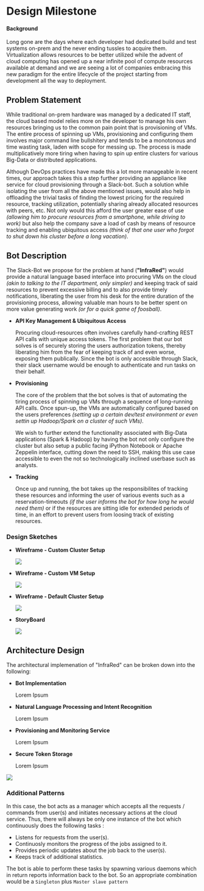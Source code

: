 # Design Milestone

#### Background

Long gone are the days where each developer had dedicated build and test systems on-prem and the never ending tussles to acquire them. Virtualization allows resources to be better utilized while the advent of cloud computing has opened up a near infinite pool of compute resources available at demand and we are seeing a lot of companies embracing this new paradigm for the entire lifecycle of the project starting from development all the way to deployment. 


## Problem Statement

While traditional on-prem hardware was managed by a dedicated IT staff, the cloud based model relies more on the developer to manage his own resources bringing us to the common pain point that is provisioning of VMs. The entire process of spinning up VMs, provisioning and configuring them involves major command line bullshitery and tends to be a monotonous and time wasting task, laden with scope for messing up. The process is made multiplicatively more tiring when having to spin up entire clusters for various Big-Data or distributed applications.

Although DevOps practices have made this a lot more manageable in recent times, our approach takes this a step further providing an appliance like service for cloud provisioning through a Slack-bot. Such a solution while isolating the user from all the above mentioned issues, would also help in offloading the trivial tasks of finding the lowest pricing for the required resource, tracking utilization, potentially sharing already allocated resources with peers, etc. Not only would this afford the user greater ease of use *(allowing him to procure resources from a smartphone, while driving to work)* but also help the company save a load of cash by means of resource tracking and enabling ubiquitous access *(think of that one user who forgot to shut down his cluster before a long vacation)*.


## Bot Description

The Slack-Bot we propose for the problem at hand (**"InfraRed"**) would provide a natural language based interface into procuring VMs on the cloud *(akin to talking to the IT department, only simpler)* and keeping track of said resources to prevent excessive billing and to also provide timely notifications, liberating the user from his desk for the entire duration of the provisioning process, allowing valuable man hours to be better spent on more value generating work *(or for a quick game of foosball)*. 


* **API Key Management & Ubiquitous Access**

	Procuring cloud-resources often involves carefully hand-crafting REST API calls with unique access tokens. The first problem that our bot solves is of securely storing the users authorization tokens, thereby liberating him from the fear of keeping track of and even worse, exposing them publically. Since the bot is only accessible through Slack, their slack username would be enough to authenticate and run tasks on their behalf.

* **Provisioning**
	
	The core of the problem that the bot solves is that of automating the tiring process of spinning up VMs through a sequence of long-running API calls. Once spun-up, the VMs are automatically configured based on the users preferences *(setting up a certain dev/test environment or even settin up Hadoop/Spark on a cluster of such VMs)*. 
	
	We wish to further extend the functionality associated with Big-Data applications (Spark & Hadoop) by having the bot not only configure the cluster but also setup a public facing iPython Notebook or Apache Zeppelin interface, cutting down the need to SSH, making this use case accessible to even the not so technologically inclined userbase such as analysts.
	
* **Tracking**
	
	Once up and running, the bot takes up the responsibilites of tracking these resources and informing the user of various events such as a reservation-timeouts *(if the user informs the bot for how long he would need them)* or if the resources are sitting idle for extended periods of time, in an effort to prevent users from loosing track of existing resources.
	

### Design Sketches

* **Wireframe - Custom Cluster Setup**
	
	![](images/wireframe1_cluster.png) 


* **Wireframe - Custom VM Setup**
	
	![ ](images/wireframe2_vm.png)
	
	
* **Wireframe - Default Cluster Setup**
	
	![ ](images/wireframe3_default.png)

* **StoryBoard**
	
	![ ](images/storyboard.png)


## Architecture Design

The architectural implemenation of "InfraRed" can be broken down into the following:

* **Bot Implementation**
	
	Lorem Ipsum


* **Natural Language Processing and Intent Recognition**
	
	Lorem Ipsum


* **Provisioning and Monitoring Service**
	
	Lorem Ipsum
	
	
* **Secure Token Storage**
	
	Lorem Ipsum


![](images/architecture_diag.png)


### Additional Patterns

In this case, the bot acts as a manager which accepts all the requests / commands from user(s) and initiates necessary actions at the cloud service. 
Thus, there will always be only one instance of the bot which continuously does the following tasks :
* Listens for requests from the user(s).
* Continuosly monitors the progress of the jobs assigned to it.
* Provides periodic updates about the job back to the user(s).
* Keeps track of additional statistics. 

The bot is able to perform these tasks by spawning various daemons which in return reports information back to the bot. So an appropriate combination would be a `Singleton` plus `Master slave pattern`
